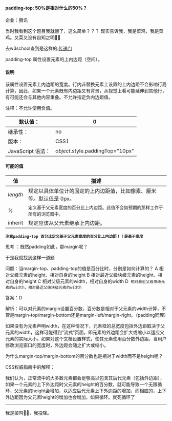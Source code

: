 #### padding-top: 50%是相对什么的50% ?

企业：腾讯



当时我看到这个题目我就懵了，这么简单？？？ 现实告诉我，我是菜鸡，我是菜鸡。又菜又没有自知之明🤦‍♂️

去w3school查到是这样的.[传送门](https://www.w3school.com.cn/cssref/pr_padding-top.asp)

padding-top 属性设置元素的上内边距（空间）。

#### 说明

该属性设置元素上内边距的宽度。行内非替换元素上设置的上内边距不会影响行高计算，因此，如果一个元素既有内边距又有背景，从视觉上看可能延伸到其他行，有可能还会与其他内容重叠。不允许指定负内边距值。

注释：不允许使用负值。

| 默认值：          | 0                                |
| ----------------- | -------------------------------- |
| 继承性：          | no                               |
| 版本：            | CSS1                             |
| JavaScript 语法： | *object*.style.paddingTop="10px" |

#### 可能的值

| 值       | 描述                                                         |
| -------- | ------------------------------------------------------------ |
| *length* | 规定以具体单位计的固定的上内边距值，比如像素、厘米等。默认值是 0px。 |
| *%*      | `定义基于父元素宽度的百分比上内边距。此值不会如预期的那样工作于所有的浏览器中。` |
| inherit  | 规定应该从父元素继承上内边距。                               |

 **`注意padding-top 百分比定义基于父元素宽度的百分比上内边距！！是基于宽度`**

思考 ：既然padding如此，那margin呢？

于是我就找到这样一道题

问题：当margin-top、padding-top的值是百分比时，分别是如何计算的？
A 相对父级元素的height，相对自身的height
B 相对最近父级块级元素的height，相对自身的height
C 相对父级元素的width，相对自身的width
D` 相对最近父级块级元素的width，相对最近父级块级元素的width`

答案：D

解析：可以对元素的margin设置百分数，百分数是相对于父元素的width计算，不管是margin-top/margin-bottom还是margin-left/margin-right。（padding同理）

如果没有为元素声明width，在这种情况下，元素框的总宽度包括外边距取决于父元素的width，这样可能得到“流式”页面，即元素的外边距会扩大或缩小以适应父元素的实际大小。如果对这个文档设置样式，使其元素使用百分数外边距，当用户修改浏览窗口的宽度时，外边距会随之扩大或缩小。

为什么margin-top/margin-bottom的百分数也是相对于width而不是height呢？

CSS权威指南中的解释：

我们认为，正常流中的大多数元素都会足够高以包含其后代元素（包括外边距），如果一个元素的上下外边距时父元素的height的百分数，就可能导致一个无限循环，父元素的height会增加，以适应后代元素上下外边距的增加，而相应的，上下外边距因为父元素height的增加也会增加，如果循环。就死循环了





--------------



我是菜鸡🤦‍♂️，我投降。


